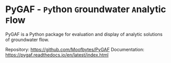 # PyGAF - `Py`thon `G`roundwater `A`nalytic `F`low

PyGAF is a Python package for evaluation and display of analytic solutions of groundwater flow.

Repository: https://github.com/Moofbytes/PyGAF
Documentation: https://pygaf.readthedocs.io/en/latest/index.html
